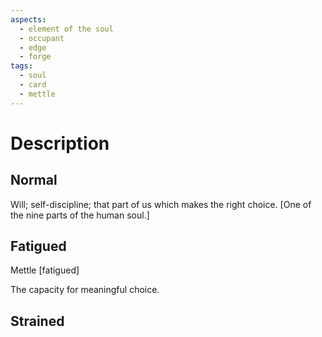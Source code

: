 ```yaml
---
aspects:
  - element of the soul
  - occupant
  - edge
  - forge
tags:
  - soul
  - card
  - mettle
---
```


# Description

## Normal
Will; self-discipline; that part of us which makes the right choice. [One of the nine parts of the human soul.]
## Fatigued
Mettle [fatigued]

The capacity for meaningful choice.
## Strained


